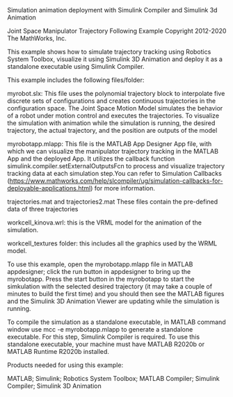 

Simulation animation deployment with Simulink Compiler and Simulink 3d Animation

Joint Space Manipulator Trajectory Following Example
Copyright 2012-2020 The MathWorks, Inc.

This example shows how to simulate trajectory tracking using Robotics System Toolbox, visualize it
using Simulink 3D Animation and deploy it as a standalone executable using Simulink Compiler.

This example includes the following files/folder:

myrobot.slx: This file uses the polynomial trajectory block to interpolate five discrete sets of
configurations and creates continuous trajectories in the configuration space. The Joint Space
Motion Model simulates the behavior of a robot under motion control and executes the
trajectories. To visualize the simulation with animation while the simulation is running, the
desired trajectory, the actual trajectory, and the position are outputs of the model

myrobotapp.mlapp: This file is the MATLAB App Designer App file, with which we can visualize the
manipulator trajectory tracking in the MATLAB App and the deployed App. It utilizes the callback
function simulink.compiler.setExternalOutputsFcn to process and visualize trajectory tracking data
at each simulation step.You can refer to Simulation Callbacks
(https://www.mathworks.com/help/slcompiler/ug/simulation-callbacks-for-deployable-applications.html)
for more information.

trajectories.mat and trajectories2.mat These files contain the pre-defined data of three trajectories

workcell_kinova.wrl: this is the VRML model for the animation of the simulation.

workcell_textures folder: this includes all the graphics used by the WRML model.

To use this example, open the myrobotapp.mlapp file in MATLAB appdesigner; click the run button in
appdesigner to bring up the myrobotapp.  Press the start button in the myrobotapp to start the
simkulation with the selected desired trajectory (it may take a couple of minutes to build the first
time) and you should then see the MATLAB figures and the Simulink 3D Animation Viewer are updating
while the simulation is running.

To compile the simulation as a standalone executable, in MATLAB command window use mcc -e
myrobotapp.mlapp to generate a standalone executable. For this step, Simulink Compiler is
required. To use this standalone executable, your machine must have MATLAB R2020b or MATLAB Runtime
R2020b installed.

Products needed for using this example:

MATLAB; 
Simulink; 
Robotics System Toolbox; 
MATLAB Compiler; 
Simulink Compiler; 
Simulink 3D Animation
